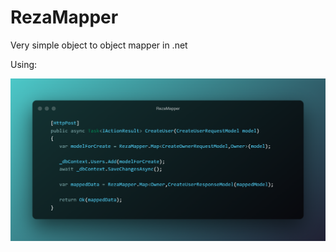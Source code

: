 # RezaMapper

Very simple object to object mapper in .net 

Using:

![alt text](https://github.com/RezaBagheri8/RezaMapper/blob/Main/RezaMapper.png?raw=true)
